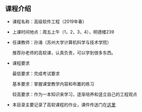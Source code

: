 ##	课程介绍

*	课程名称：高级软件工程（2019年春）

*	上课时间地点：周五上午（1，2，3，4），明德楼239

*	任课教师：孙涌（苏州大学计算机科学与技术学院）

	推荐孙老师的高软课，认真负责，可以学到很多东西。

*	课程要求

	最低要求：完成考试要求

	基本要求：掌握课堂教学内容和布置的练习

	较高要求：作为一本知识来学习，逐渐培养和竖立自己的工程观点

*	本目录主要记录了高软课程的作业，课件传送门在[这里](https://github.com/ustc-sse/ebooks/tree/master/USTC/%E9%AB%98%E7%BA%A7%E8%BD%AF%E4%BB%B6%E5%B7%A5%E7%A8%8B/%E8%BD%AF%E4%BB%B6%E5%B7%A5%E7%A8%8B%EF%BC%9A%E5%AE%9E%E8%B7%B5%E8%80%85%E7%9A%84%E7%A0%94%E7%A9%B6%E6%96%B9%E6%B3%95%EF%BC%88%E5%8E%9F%E4%B9%A6%E7%AC%AC8%E7%89%88%EF%BC%89)